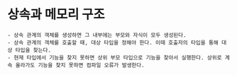 # 상속과 메모리 구조
    - 상속 관계의 객체를 생성하면 그 내부에는 부모와 자식이 모두 생성된다.
    - 상속 관계의 객체를 호출할 때, 대상 타입을 정해야 한다. 이때 호출자의 타입을 통해 대상 타입을 찾는다.
    - 현재 타입에서 기능을 찾지 못하면 상위 부모 타입으로 기능을 찾아서 실행한다. 상위로 계속 올라가도 기능을 찾지 못하면 컴파일 오류가 발생한다.